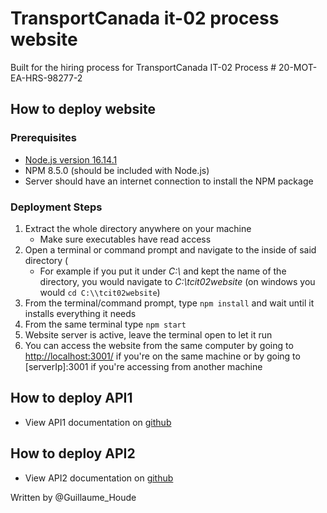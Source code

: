 # TransportCanada it-02 process website
Built for the hiring process for TransportCanada IT-02 Process \# 20-MOT-EA-HRS-98277-2

## How to deploy website
### Prerequisites
- [Node.js version 16.14.1](https://nodejs.org/dist/v16.14.1/)
- NPM 8.5.0 (should be included with Node.js)
- Server should have an internet connection to install the NPM package

### Deployment Steps
1. Extract the whole directory anywhere on your machine
   - Make sure executables have read access
2. Open a terminal or command prompt and navigate to the inside of said directory (
   - For example if you put it under *C:\\* and kept the name of the directory, you would navigate to *C:\\tcit02website* (on windows you would `cd C:\\tcit02website`)
3. From the terminal/command prompt, type `npm install` and wait until it installs everything it needs
4. From the same terminal type `npm start`
5. Website server is active, leave the terminal open to let it run
6. You can access the website from the same computer by going to [http://localhost:3001/](http://localhost:3001/) if you're on the same machine or by going to \[serverIp\]:3001 if you're accessing from another machine

## How to deploy API1
- View API1 documentation on [github](https://github.com/muntasir2165/manufacturer-recall-number-api)

## How to deploy API2
- View API2 documentation on [github](https://github.com/guillaumeHoude/tcit02api2)

Written by @Guillaume_Houde